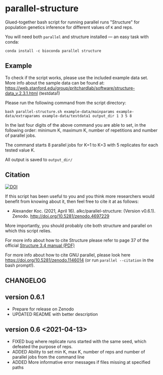 # parallel-structure

Glued-together bash script for running parallel runs "Structure" for population genetics inference for different values of `K` and reps.

You will need both `parallel` and structure installed — an easy task with conda:

```
conda install -c bioconda parallel structure
```

## Example

To check if the script works, please use the included example data set. More info about the sample data can be found at: https://web.stanford.edu/group/pritchardlab/software/structure-data_v.2.3.1.html (testdata1)

Please run the following command from the script directory:

```
bash parallel-structure.sh example-data/mainparams example-data/extraparams example-data/testdata1 output_dir 1 3 5 8
```

In the last four digits of the above command you are able to set, in the following order: minimum K, maximum K, number of repetitions and number of parallel jobs. 

The command starts 8 parallel jobs for K=1 to K=3 with 5 replicates for each tested value K.

All  output is saved to `output_dir/`

## Citation

[![DOI](https://zenodo.org/badge/125206866.svg)](https://zenodo.org/badge/latestdoi/125206866)

If this script has been useful to you and you think more researchers would benefit from knowing about it, then feel free to cite it at as follows: 

* Alexander Koc. (2021, April 16). alkc/parallel-structure: (Version v0.6.1). Zenodo. http://doi.org/10.5281/zenodo.4697229

More importantly, you should probably cite both structure and parallel on which this script relies.

For more info about how to cite Structure please refer to page 37 of the official [Structure 3.4 manual (PDF)](https://web.stanford.edu/group/pritchardlab/structure_software/release_versions/v2.3.4/structure_doc.pdf)

For more info about how to cite GNU parallel, please look here https://doi.org/10.5281/zenodo.1146014 (or run `parallel --citation` in the bash prompt!).

## CHANGELOG

## version 0.6.1

* Prepare for release on Zenodo
* UPDATED README with better description

##  version 0.6 <2021-04-13>

* FIXED bug where replicate runs started with the same seed, which defeated the purpose of reps.
* ADDED Ability to set min K, max K, number of reps and number of parallel jobs from the command line
* ADDED More informative error messages if files missing at specified paths  
